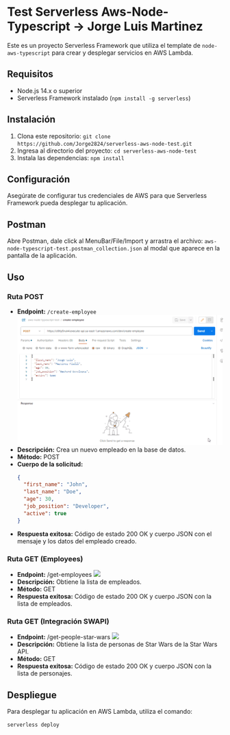 # Test Serverless Aws-Node-Typescript -> Jorge Luis Martinez

Este es un proyecto Serverless Framework que utiliza el template de `node-aws-typescript` para crear y desplegar servicios en AWS Lambda.

## Requisitos

- Node.js 14.x o superior
- Serverless Framework instalado (`npm install -g serverless`)

## Instalación

1. Clona este repositorio: `git clone https://github.com/Jorge2824/serverless-aws-node-test.git`
2. Ingresa al directorio del proyecto: `cd serverless-aws-node-test`
3. Instala las dependencias: `npm install`

## Configuración

Asegúrate de configurar tus credenciales de AWS para que Serverless Framework pueda desplegar tu aplicación.

## Postman

Abre Postman, dale click al MenuBar/File/Import y arrastra el archivo: `aws-node-typescript-test.postman_collection.json` al modal que aparece en la pantalla de la aplicación.

## Uso

### Ruta POST

- **Endpoint:** `/create-employee`
![](https://github.com/Jorge2824/serverless-aws-node-test/blob/main/.gifts/CreateEmployee.gif)
- **Descripción:** Crea un nuevo empleado en la base de datos.
- **Método:** POST
- **Cuerpo de la solicitud:**
  ```json
  {
    "first_name": "John",
    "last_name": "Doe",
    "age": 30,
    "job_position": "Developer",
    "active": true
  }
- **Respuesta exitosa:** Código de estado 200 OK y cuerpo JSON con el mensaje y los datos del empleado creado.

### Ruta GET (Employees)
- **Endpoint:** /get-employees
![](https://github.com/Jorge2824/serverless-aws-node-test/blob/main/.gifts/GetEmployees.gif)
- **Descripción:** Obtiene la lista de empleados.
- **Método:** GET
- **Respuesta exitosa:** Código de estado 200 OK y cuerpo JSON con la lista de empleados.

### Ruta GET (Integración SWAPI)
- **Endpoint:** /get-people-star-wars
![](https://github.com/Jorge2824/serverless-aws-node-test/blob/main/.gifts/GetPeopleStarWars.gif)
- **Descripción:** Obtiene la lista de personas de Star Wars de la Star Wars API.
- **Método:** GET
- **Respuesta exitosa:** Código de estado 200 OK y cuerpo JSON con la lista de personajes.
## Despliegue
Para desplegar tu aplicación en AWS Lambda, utiliza el comando:
  ```
  serverless deploy
  ```